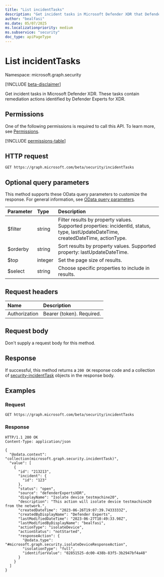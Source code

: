 ```yaml
---
title: "List incidentTasks"
description: "Get incident tasks in Microsoft Defender XDR that Defender Experts for XDR identified for remediation."
author: "bealfasi"
ms.date: 05/07/2025
ms.localizationpriority: medium
ms.subservice: "security"
doc_type: apiPageType
---
```


# List incidentTasks

Namespace: microsoft.graph.security

[!INCLUDE [beta-disclaimer](../../includes/beta-disclaimer.md)]

Get incident tasks in Microsoft Defender XDR. These tasks contain remediation actions identified by Defender Experts for XDR.

## Permissions

One of the following permissions is required to call this API. To learn more, see [Permissions](/graph/permissions-overview).

<!-- {
  "blockType": "permissions",
  "name": "security-list-incidenttasks"
}
-->
[!INCLUDE [permissions-table](../includes/permissions/security-list-incidenttasks-permissions.md)]

## HTTP request

<!-- {
  "blockType": "ignored"
}
-->
``` http
GET https://graph.microsoft.com/beta/security/incidentTasks
```

## Optional query parameters

This method supports these OData query parameters to customize the response. For general information, see [OData query parameters](/graph/query-parameters).

|Parameter|Type|Description|
|:---|:---|:---|
|$filter|string|Filter results by property values. Supported properties: incidentId, status, type, lastUpdateDateTime, createdDateTime, actionType.|
|$orderby|string|Sort results by property values. Supported property: lastUpdateDateTime.|
|$top|integer|Set the page size of results.|
|$select|string|Choose specific properties to include in results.|

## Request headers

|Name|Description|
|:---|:---|
|Authorization|Bearer {token}. Required.|

## Request body

Don't supply a request body for this method.

## Response

If successful, this method returns a `200 OK` response code and a collection of [security-incidentTask](../resources/security-incidenttask.md) objects in the response body.

## Examples

### Request

<!-- {
  "blockType": "request",
  "name": "get_list_incidenttasks"
}
-->
``` http
GET https://graph.microsoft.com/beta/security/incidentTasks
```

### Response

<!-- {
  "blockType": "response",
  "name": "get_list_incidenttasks",
  "truncated": false,
  "@odata.type": "collection(microsoft.graph.security.incidentTask)"
}
-->
``` http
HTTP/1.1 200 OK
Content-Type: application/json

{
  "@odata.context": "collection(microsoft.graph.security.incidentTask)",
  "value": [
    {
      "id": "213213",
      "incident": {
        "id": "123"
      },
      "status": "open",
      "source": "defenderExpertsXDR",
      "displayName": "Isolate device testmachine20",
      "description": "This action will isolate device testmachine20 from the network.",
      "createdDateTime": "2023-06-26T19:07:39.7433333Z",
      "createdByDisplayName": "Defender Experts",
      "lastModifiedDateTime": "2023-06-27T10:49:33.98Z",
      "lastModifiedByDisplayName": "bealfasi",
      "actionType": "isolateDevice",
      "actionStatus": "notStarted",
      "responseAction": {
        "@odata.type": "#microsoft.graph.security.isolateDeviceResponseAction",
        "isolationType": "full",
        "identifierValue": "02851525-dc00-438b-83f5-3b2947bf4a48"
      }
    }
  ]
}
```
